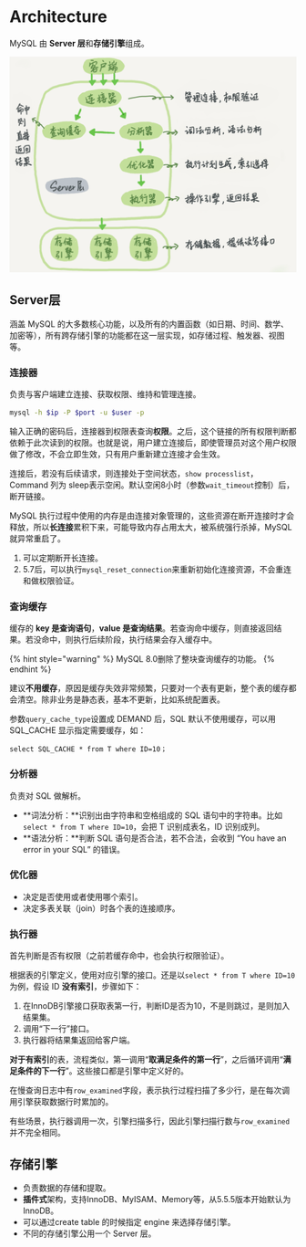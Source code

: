 # Architecture

MySQL 由 **Server 层**和**存储引擎**组成。

![](../../.gitbook/assets/image%20%28124%29.png)

## Server层

涵盖 MySQL 的大多数核心功能，以及所有的内置函数（如日期、时间、数学、加密等），所有跨存储引擎的功能都在这一层实现，如存储过程、触发器、视图等。

### 连接器

负责与客户端建立连接、获取权限、维持和管理连接。

```bash
mysql -h $ip -P $port -u $user -p
```

输入正确的密码后，连接器到权限表查询**权限**。之后，这个链接的所有权限判断都依赖于此次读到的权限。也就是说，用户建立连接后，即使管理员对这个用户权限做了修改，不会立即生效，只有用户重新建立连接才会生效。

连接后，若没有后续请求，则连接处于空间状态，`show processlist`，Command 列为 sleep表示空闲。默认空闲8小时（参数`wait_timeout`控制）后，断开链接。

MySQL 执行过程中使用的内存是由连接对象管理的，这些资源在断开连接时才会释放，所以**长连接**累积下来，可能导致内存占用太大，被系统强行杀掉，MySQL就异常重启了。

1. 可以定期断开长连接。
2. 5.7后，可以执行`mysql_reset_connection`来重新初始化连接资源，不会重连和做权限验证。

### 查询缓存

缓存的 **key 是查询语句**，**value 是查询结果**。若查询命中缓存，则直接返回结果。若没命中，则执行后续阶段，执行结果会存入缓存中。

{% hint style="warning" %}
MySQL 8.0删除了整块查询缓存的功能。
{% endhint %}

建议**不用缓存**，原因是缓存失效非常频繁，只要对一个表有更新，整个表的缓存都会清空。除非业务是静态表，基本不更新，比如系统配置表。

参数`query_cache_type`设置成 DEMAND 后，SQL 默认不使用缓存，可以用 SQL\_CACHE 显示指定需要缓存，如：

```text
select SQL_CACHE * from T where ID=10；
```

### 分析器

负责对 SQL 做解析。

* **词法分析：**识别出由字符串和空格组成的 SQL 语句中的字符串。比如`select * from T where ID=10`，会把 T 识别成表名，ID 识别成列。
* **语法分析：**判断 SQL 语句是否合法，若不合法，会收到 “You have an error in your SQL” 的错误。

### 优化器

* 决定是否使用或者使用哪个索引。
* 决定多表关联（join）时各个表的连接顺序。

### 执行器

首先判断是否有权限（之前若缓存命中，也会执行权限验证）。

根据表的引擎定义，使用对应引擎的接口。还是以`select * from T where ID=10`为例，假设 ID **没有索引**，步骤如下：

1. 在InnoDB引擎接口获取表第一行，判断ID是否为10，不是则跳过，是则加入结果集。
2. 调用“下一行”接口。
3. 执行器将结果集返回给客户端。

**对于有索引**的表，流程类似，第一调用“**取满足条件的第一行**”，之后循环调用“**满足条件的下一行**”。这些接口都是引擎中定义好的。

在慢查询日志中有`row_examined`字段，表示执行过程扫描了多少行，是在每次调用引擎获取数据行时累加的。

有些场景，执行器调用一次，引擎扫描多行，因此引擎扫描行数与`row_examined`并不完全相同。

## 存储引擎

* 负责数据的存储和提取。
* **插件式**架构，支持InnoDB、MyISAM、Memory等，从5.5.5版本开始默认为InnoDB。
* 可以通过create table 的时候指定 engine 来选择存储引擎。
* 不同的存储引擎公用一个 Server 层。


